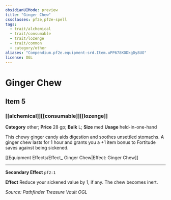 ```yaml
---
obsidianUIMode: preview
title: "Ginger Chew"
cssclasses: pf2e,pf2e-spell
tags:
  - trait/alchemical
  - trait/consumable
  - trait/lozenge
  - trait/common
  - category/other
aliases: "Compendium.pf2e.equipment-srd.Item.uPP678KODkgDy8UO"
license: OGL
---
```

# Ginger Chew
## Item 5
### [[alchemical]][[consumable]][[lozenge]]

**Category** other; 
**Price** 28 gp; 
**Bulk** L; **Size** med
**Usage** held-in-one-hand

This chewy ginger candy aids digestion and soothes unsettled stomachs. A ginger chew lasts for 1 hour and grants you a +1 item bonus to Fortitude saves against being sickened.

[[Equipment Effects/Effect_ Ginger Chew|Effect: Ginger Chew]]

* * *

**Secondary Effect** `pf2:1`

**Effect** Reduce your sickened value by 1, if any. The chew becomes inert.

*Source: Pathfinder Treasure Vault*
*OGL*